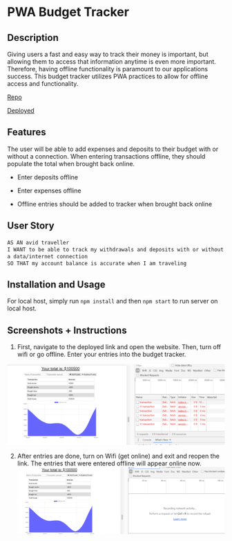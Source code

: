 # PWA Budget Tracker

## Description

Giving users a fast and easy way to track their money is important, but allowing them to access that information anytime is even more important. Therefore, having offline functionality is paramount to our applications success. This budget tracker utilizes PWA practices to allow for offline access and functionality.

[Repo](https://github.com/MCui1997/Budget-Tracker)

[Deployed](https://quiet-tor-22389.herokuapp.com/)

## Features

The user will be able to add expenses and deposits to their budget with or without a connection. When entering transactions offline, they should populate the total when brought back online.

  * Enter deposits offline

  * Enter expenses offline

  * Offline entries should be added to tracker when brought back online

## User Story
```
AS AN avid traveller
I WANT to be able to track my withdrawals and deposits with or without a data/internet connection
SO THAT my account balance is accurate when I am traveling
```
## Installation and Usage

For local host, simply run `npm install` and then `npm start` to run server on local host.

## Screenshots + Instructions

1. First, navigate to the deployed link and open the website. Then, turn off wifi or go offline. Enter your entries into the budget tracker.

![Alt offline](screenshots/offline.PNG)

2. After entries are done, turn on Wifi (get online) and exit and reopen the link. The entries that were entered offline will appear online now. 
![Alt online](screenshots/online.PNG)
